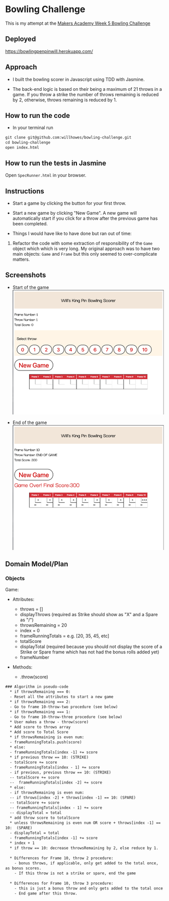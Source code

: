 # Bowling Challenge

This is my attempt at the [Makers Academy Week 5 Bowling Challenge](https://github.com/makersacademy/bowling-challenge)

## Deployed
https://bowlingpenpinwill.herokuapp.com/

## Approach
* I built the bowling scorer in Javascript using TDD with Jasmine.

* The back-end logic is based on their being a maximum of 21 throws in a game. If you throw a strike the number of throws remaining is reduced by 2, otherwise, throws remaining is reduced by 1.

## How to run the code
* In your terminal run
```
git clone git@github.com:willhowes/bowling-challenge.git
cd bowling-challenge
open index.html
```
## How to run the tests in Jasmine
Open ```SpecRunner.html``` in your browser.

## Instructions
* Start a game by clicking the button for your first throw.

* Start a new game by clicking "New Game". A new game will automatically start if you click for a throw after the previous game has been completed.

* Things I would have like to have done but ran out of time:

1. Refactor the code with some extraction of responsibility of the ```Game``` object which  which is very long. My original approach was to have two main objects: ```Game``` and ```Frame``` but this only seemed to over-complicate matters.

## Screenshots
* Start of the game
![A blank ten-pin bowling scorecard](images/start_of_game.png)

* End of the game
![A blank ten-pin bowling scorecard](images/perfect_game.png)

## Domain Model/Plan

### Objects

Game:
  * Attributes:
    - throws = []
    - displayThrows (required as Strike should show as "X" and a Spare as "/")
    - throwsRemaining = 20
    - index = 0
    - frameRunningTotals = e.g. [20, 35, 45, etc]
    - totalScore
    - displayTotal (required because you should not display the score of a Strike or Spare frame which has not had the bonus rolls added yet)
    - frameNumber

  * Methods:
    - .throw(score)

```
### Algorithm in pseudo-code
  * if throwsRemaining === 0:
  - Reset all the attributes to start a new game
  * if throwsRemaining === 2:
  - Go to frame 10-throw-two procedure (see below)
  * if throwsRemaining === 1:
  - Go to frame 10-throw-three procedure (see below)
  * User makes a throw - throw(score)
  * Add score to throws array
  * Add score to Total Score
  * if throwsRemaining is even num:
  - frameRunningTotals.push(score)
  * else:
  - frameRunningTotals[index -1] += score
  * if previous throw == 10: (STRIKE)
  - totalScore += score
  - frameRunningTotals[index - 1] += score
  - if previous, previous throw == 10: (STRIKE)
  -- totalScore += score
  --  frameRunningTotals[index -2] += score
  * else:
  - if throwsRemaining is even num:
  -- if throws[index -2] + throws[index -1] == 10: (SPARE)
  -- totalScore += score
  -- frameRunningTotals[index - 1] += score
  -- displayTotal = total
  * add throw score to totalScore
  * unless throwsRemaining is even num OR score + throws[index -1] == 10:  (SPARE)
  - displayTotal = total
  - frameRunningTotals[index -1] += score
  * index + 1
  * if throw == 10: decrease throwsRemaining by 2, else reduce by 1.

  * Differences for Frame 10, throw 2 procedure:
    - bonus throws, if applicable, only get added to the total once, as bonus scores.
    - If this throw is not a strike or spare, end the game

  * Differences for Frame 10, throw 3 procedure:
    - this is just a bonus throw and only gets added to the total once
    - End game after this throw.
```
